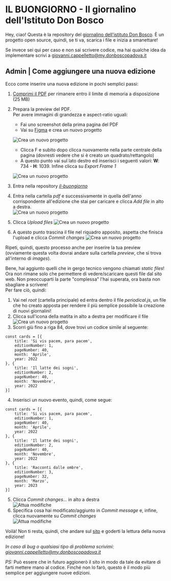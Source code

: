 # IL BUONGIORNO - Il giornalino dell'Istituto Don Bosco
Hey, ciao! 
Questa è la repository del [giornalino dell'istituto Don Bosco](https://il-buongiorno.vercel.app/).
È un progetto open source, quindi, se ti va, scarica i file e inizia a smanettare!

Se invece sei qui per caso e non sai scrivere codice, ma hai qualche idea da implementare scrivi a giovanni.cappelletto@my.donboscopadova.it

## Admin | Come aggiungere una nuova edizione
Ecco come inserire una nuova edizione in pochi semplici passi:
1. [Comprimi il PDF](https://www.ilovepdf.com/it/comprimere_pdf) per rimanere entro il limite di memoria a disposizione (25 MB)
2. Prepara la preview del PDF. \
Per avere immagini di grandezza e aspect-ratio uguali: 
    - Fai uno screenshot della prima pagina del PDF
    - Vai su [Figma](https://figma.com) e crea un nuovo progetto

    ![Crea un nuovo progetto][create]
    - Clicca F e subito dopo clicca nuovamente nella parte centrale della pagina (dovresti vedere che si è creato un quadrato/rettangolo)
    - A questo punto vai sul lato destro ed inserisci i seguenti valori: **W**: 734 - **H**: 1039. Infine clicca su *Export Frame 1*

    ![Crea un nuovo progetto][sidebar]

3. Entra nella repository [*il-buongiorno*](https://github.com/donboscopadova/il-buongiorno)
4. Entra nella cartella *pdf* e successivamente in quella dell'anno corrispondente all'edizione che stai per caricare e clicca *Add file* in alto a destra. \
![Crea un nuovo progetto][addFile]
5. Clicca *Upload files*
![Crea un nuovo progetto][uploadFiles]
6. A questo punto trascina il file nel riquadro apposito, aspetta che finisca l'upload e clicca *Commit changes*
![Crea un nuovo progetto][dragFiles]

Ripeti, quindi, questo processo anche per inserire la tua preview (ovviamente questa volta dovrai andare sulla cartella *preview*, che si trova all'interno di *images*).

Bene, hai aggiunto quelli che in gergo tecnico vengono chiamati *static files*! Ora non rimane solo che permettere di vedere/scaricare questi file dal sito web. Non preoccuparti la parte "complessa" l'hai superata, ora basta non sbagliare a scrivere! \
Per fare ciò, quindi:
1. Vai nel *root* (cartella principale) ed entra dentro il file *periodical.js*, un file che ho creato apposta per rendere il più semplice possibile la creazione di nuovi giornalini!
2. Clicca sull'icona della matita in alto a destra per modificare il file \
![Crea un nuovo progetto][modifyPeriodical]
3. Scorri giù fino a riga 84, dove trovi un codice simile al seguente: 
```
const cards = [{
    title: 'Si vis pacem, para pacem',
    editionNumber: 1,
    pageNumber: 40, 
    month: 'Aprile',
    year: 2022
}, {
    title: 'Il latte dei sogni',
    editionNumber: 2,
    pageNumber: 40, 
    month: 'Novembre',
    year: 2022
}]
```

4. Inserisci un nuovo evento, quindi, come segue:
```
const cards = [{
    title: 'Si vis pacem, para pacem',
    editionNumber: 1,
    pageNumber: 40, 
    month: 'Aprile',
    year: 2022
}, {
    title: 'Il latte dei sogni',
    editionNumber: 2,
    pageNumber: 40, 
    month: 'Novembre',
    year: 2022
}, {
    title: 'Racconti dalle ombre',
    editionNumber: 3,
    pageNumber: 32, 
    month: 'Marzo',
    year: 2023
}]
```
5. Clicca *Commit changes...* in alto a destra \
![Attua modifiche][commitChanges]
6. Specifica cosa hai modificato/aggiunto in *Commit message* e, infine, clicca nuovamente su *Commit changes* \
![Attua modifiche][uploadChanges]

Voilà! Non ti resta, quindi, che andare sul [sito](https://il-buongiorno.vercel.app/) e goderti la lettura della nuova edizione!

*In caso di bug o qualsiasi tipo di problema scrivimi: giovanni.cappelletto@my.donboscopadova.it*

*PS:* Può essere che in futuro aggionerò il sito in modo da tale da evitare di farti mettere mano al codice. Finché non lo farò, questo è il modo più semplice per aggiungere nuove edizioni.

<!-- Immagini -->
[create]: ./markdown/create.png
[sidebar]: ./markdown/sidebar.png
[addFile]: ./markdown/addFile.png
[uploadFiles]: ./markdown/uploadFiles.png
[dragFiles]: ./markdown/dragFiles.png
[modifyPeriodical]: ./markdown/modifyPeriodical.png
[commitChanges]: ./markdown/commitChanges.png
[uploadChanges]: ./markdown/uploadChanges.png
